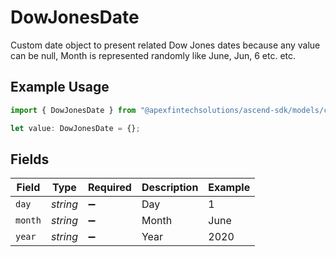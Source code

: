 # DowJonesDate

Custom date object to present related Dow Jones dates because any value can be null, Month is represented randomly like June, Jun, 6 etc. etc.

## Example Usage

```typescript
import { DowJonesDate } from "@apexfintechsolutions/ascend-sdk/models/components";

let value: DowJonesDate = {};
```

## Fields

| Field              | Type               | Required           | Description        | Example            |
| ------------------ | ------------------ | ------------------ | ------------------ | ------------------ |
| `day`              | *string*           | :heavy_minus_sign: | Day                | 1                  |
| `month`            | *string*           | :heavy_minus_sign: | Month              | June               |
| `year`             | *string*           | :heavy_minus_sign: | Year               | 2020               |